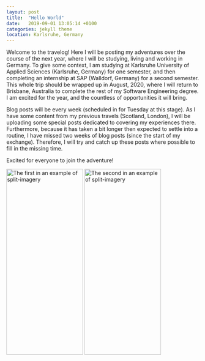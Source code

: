 ```yaml
---
layout: post
title:  "Hello World"
date:   2019-09-01 13:05:14 +0100
categories: jekyll theme
location: Karlsruhe, Germany
---
```


Welcome to the travelog! Here I will be posting my adventures over the course of the next year, where I will be studying, living and working in Germany. To give some context, I am studying at Karlsruhe University of Applied Sciences (Karlsruhe, Germany) for one semester, and then completing an internship at SAP (Walldorf, Germany) for a second semester. This whole trip should be wrapped up in August, 2020, where I will return to Brisbane, Australia to complete the rest of my Software Engineering degree. I am excited for the year, and the countless of opportunities it will bring. 
 
Blog posts will be every week (scheduled in for Tuesday at this stage). As I have some content from my previous travels (Scotland, London), I will be uploading some special posts dedicated to covering my experiences there. Furthermore, because it has taken a bit longer then expected to settle into a routine, I have missed two weeks of blog posts (since the start of my exchange). Therefore, I will try and catch up these posts where possible to fill in the missing time.

Excited for everyone to join the adventure!

<div class="post-image">
    <img src="https://jezdufourq-blog-assets.s3-ap-southeast-2.amazonaws.com/15-10-19-hello-world/1.jpg1.jpg" width="200" height="486" alt="The first in an example of split-imagery" />
    <img src="https://jezdufourq-blog-assets.s3-ap-southeast-2.amazonaws.com/15-10-19-hello-world/1.jpgjpg" width="200" height="486" alt="The second in an example of split-imagery" />
</div>


